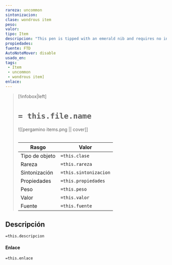 ```yaml
---
rareza: uncommon
sintonizacion: 
clase: wondrous item
peso: 
valor: 
tipo: Item
descripcion: "This pen is tipped with an emerald nib and requires no ink to write. While holding this pen, you can cast illusory script at will, requiring no material components."
propiedades: 
fuente: FTD
AutoNoteMover: disable
usado_en:  
tags: 
 - Item
 - uncommon
 - wondrous item]
enlace: 
---
```


> [!infobox|left]
>  # `= this.file.name`
> ![[pergamino items.png || cover]]
> ######   
> |Rasgo | Valor |
> | --- | --- |
> | Tipo de objeto| `=this.clase`|
>  | Rareza| `=this.rareza`|
> | Sintonización | `=this.sintonizacion` |
> | Propiedades | `=this.propiedades` |
>  | Peso | `=this.peso` |
> | Valor | `=this.valor` |
> | Fuente | `=this.fuente` |


## Descripción
`=this.descripcion`

#### Enlace
`=this.enlace`